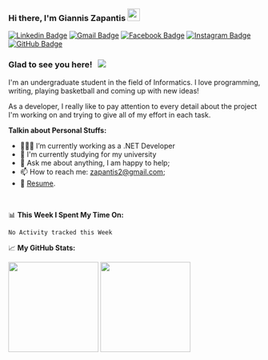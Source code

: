 ### Hi there, I'm Giannis Zapantis <img src="https://media.giphy.com/media/hvRJCLFzcasrR4ia7z/giphy.gif" width="25px">

[![Linkedin Badge](https://img.shields.io/badge/LinkedIn-0077B5?style=for-the-badge&logo=linkedin&logoColor=white)](https://www.linkedin.com/in/giannis-zapantis-59018b1bb/)
[![Gmail Badge](https://img.shields.io/badge/Gmail-D14836?style=for-the-badge&logo=gmail&logoColor=white)](mailto:zapantis2@gmail.com)
[![Facebook Badge](https://img.shields.io/badge/Facebook-1877F2?style=for-the-badge&logo=facebook&logoColor=white)](https://www.facebook.com/profile.php?id=100009597409326)
[![Instagram Badge](https://img.shields.io/badge/Instagram-E4405F?style=for-the-badge&logo=instagram&logoColor=white)](https://www.instagram.com/gianniszapantis/)
[![GitHub Badge](https://img.shields.io/badge/GitHub-100000?style=for-the-badge&logo=github&logoColor=white)](https://github.com/tech-gian)
<!-- https://github.com/alexandresanlim/Badges4-README.md-Profile -->
<!-- https://javascript.plainenglish.io/how-to-create-an-awesome-github-profile-readme-a474d5b45645 -->

### Glad to see you here! &nbsp; ![](https://visitor-badge.glitch.me/badge?page_id=tech-gian.tech-gian)

I'm an undergraduate student in the field of Informatics. I love programming, writing, playing basketball and coming up with new ideas!

As a developer, I really like to pay attention to every detail about the project I'm working on and trying to give all of my effort in each task.

**Talkin about Personal Stuffs:**

- 👨🏻‍💻 I’m currently working as a .NET Developer
- 🚀 I'm currently studying for my university
- 💬 Ask me about anything, I am happy to help;
- 📫 How to reach me: zapantis2@gmail.com;
- 📝 [Resume](https://drive.google.com/file/d/1fSc6m638POhv6ZSftdWbl2TwcDGvyE9b/view?usp=sharing).

</br>

📊 **This Week I Spent My Time On:**
<!--START_SECTION:waka-->
```text
No Activity tracked this Week
```
<!--END_SECTION:waka-->


📈 **My GitHub Stats:**

<p>
  <img height="180em" src="https://github-readme-stats.vercel.app/api?username=tech-gian&show_icons=true&hide_border=true&&count_private=true&include_all_commits=true" />
  <img height="180em" src="https://github-readme-stats.vercel.app/api/top-langs/?username=tech-gian&exclude_repo=KNN-Image-Classification&show_icons=true&hide_border=true&layout=compact&langs_count=8"/>
</p>
